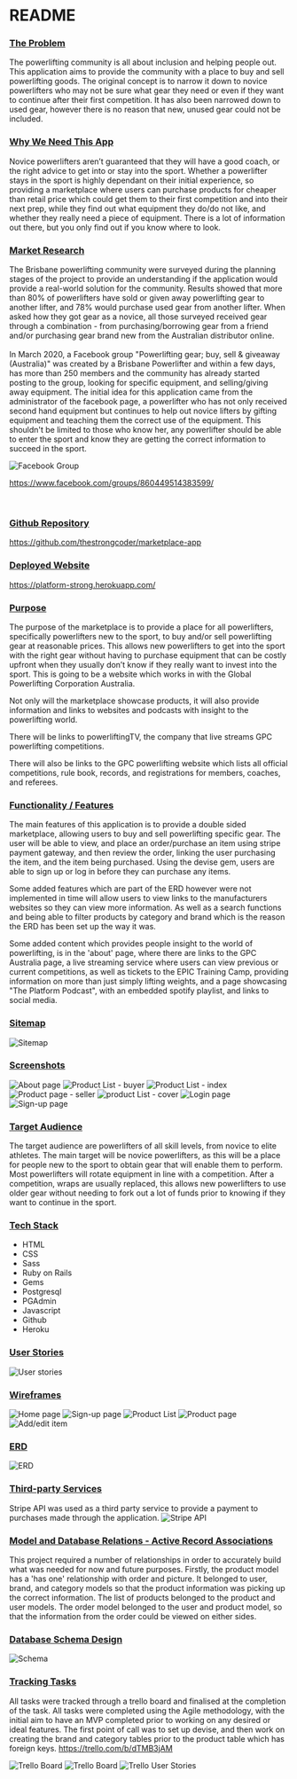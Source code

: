 # README

### <b><u> The Problem </u></b>

The powerlifting community is all about inclusion and helping people out. This application aims to provide the community with a place to buy and sell powerlifting goods. The original concept is to narrow it down to novice powerlifters who may not be sure what gear they need or even if they want to continue after their first competition. It has also been narrowed down to used gear, however there is no reason that new, unused gear could not be included. 

### <b><u> Why We Need This App </u></b>

Novice powerlifters aren’t guaranteed that they will have a good coach, or the right advice to get into or stay into the sport. Whether a powerlifter stays in the sport is highly dependant on their initial experience, so providing a marketplace where users can purchase products for cheaper than retail price which could get them to their first competition and into their next prep, while they find out what equipment they do/do not like, and whether they really need a piece of equipment. There is a lot of information out there, but you only find out if you know where to look. 

### <b><u> Market Research </u></b>

The Brisbane powerlifting community were surveyed during the planning stages of the project to provide an understanding if the application would provide a real-world solution for the community. Results showed that more than 80% of powerlifters have sold or given away powerlifting gear to another lifter, and 78% would purchase used gear from another lifter. When asked how they got gear as a novice, all those surveyed received gear through a combination - from purchasing/borrowing gear from a friend and/or purchasing gear brand new from the Australian distributor online. 
<br></br>
In March 2020, a Facebook group "Powerlifting gear; buy, sell & giveaway (Australia)" was created by a Brisbane Powerlifter and within a few days, has more than 250 members and the community has already started posting to the group, looking for specific equipment, and selling/giving away equipment. The initial idea for this application came from the administrator of the facebook page, a powerlifter who has not only received second hand equipment but continues to help out novice lifters by gifting equipment and teaching them the correct use of the equipment. This shouldn't be limited to those who know her, any powerlifter should be able to enter the sport and know they are getting the correct information to succeed in the sport. 

![Facebook Group](/app/assets/images/fbgroup.png)

https://www.facebook.com/groups/860449514383599/

<br>

### <b><u> Github Repository</u></b>
https://github.com/thestrongcoder/marketplace-app

### <b><u> Deployed Website </u></b>

https://platform-strong.herokuapp.com/

### <b><u> Purpose </u></b>

The purpose of the marketplace is to provide a place for all powerlifters, specifically powerlifters new to the sport, to buy and/or sell powerlifting gear at reasonable prices. This allows new powerlifters to get into the sport with the right gear without having to purchase equipment that can be costly upfront when they usually don’t know if they really want to invest into the sport. This is going to be a website which works in with the Global Powerlifting Corporation Australia. 

Not only will the marketplace showcase products, it will also provide information and links to websites and podcasts with insight to the powerlifting world. 

There will be links to powerliftingTV, the company that live streams GPC powerlifting competitions. 

There will also be links to the GPC powerlifting website which lists all official competitions, rule book, records, and registrations for members, coaches, and referees. 

### <b><u> Functionality / Features </u></b>

The main features of this application is to provide a double sided marketplace, allowing users to buy and sell powerlifting specific gear. The user will be able to view, and place an order/purchase an item using stripe payment gateway, and then review the order, linking the user purchasing the item, and the item being purchased. Using the devise gem, users are able to sign up or log in before they can purchase any items. 

Some added features which are part of the ERD however were not implemented in time will allow users to view links to the manufacturers websites so they can view more information. As well as a search functions and being able to filter products by category and brand which is the reason the ERD has been set up the way it was. 


Some added content which provides people insight to the world of powerlifting, is in the 'about' page, where there are links to the GPC Australia page, a live streaming service where users can view previous or current competitions, as well as tickets to the EPIC Training Camp, providing information on more than just simply lifting weights, and a page showcasing "The Platform Podcast", with an embedded spotify playlist, and links to social media. 

### <b><u> Sitemap </u></b>

![Sitemap](/app/assets/images/sitemap.png)

### <b><u> Screenshots </u></b>

![About page](/app/assets/images/about-page.png)
![Product List - buyer](/app/assets/images/screenshot-show.png)
![Product List - index](/app/assets/images/screenshot-index.png)
![Product page - seller](/app/assets/images/product-screenshot.png)
![product List - cover](/app/assets/images/product-list-cover.png)
![Login page](/app/assets/images/login.png)
![Sign-up page](/app/assets/images/signup.png)



### <b><u> Target Audience </u></b>

The target audience are powerlifters of all skill levels, from novice to elite athletes. The main target will be novice powerlifters, as this will be a place for people new to the sport to obtain gear that will enable them to perform. Most powerlifters will rotate equipment in line with a competition. After a competition, wraps are usually replaced, this allows new powerlifters to use older gear without needing to fork out a lot of funds prior to knowing if they want to continue in the sport. 

### <b><u> Tech Stack </u></b>

- HTML
- CSS
- Sass
- Ruby on Rails
- Gems
- Postgresql
- PGAdmin
- Javascript
- Github
- Heroku

### <b><u> User Stories </u></b>

![User stories](/app/assets/images/userstories.jpg)


### <b><u> Wireframes </u></b>

![Home page](/app/assets/images/home.png)
![Sign-up page](/app/assets/images/signup-login.png)
![Product List](/app/assets/images/productlist.png)
![Product page](/app/assets/images/productpage.png)
![Add/edit item](/app/assets/images/newitem.png)


### <b><u> ERD </u></b>

![ERD](/app/assets/images/ERD.png)


### <b><u> Third-party Services</u></b>

Stripe API was used as a third party service to provide a payment to purchases made through the application.
![Stripe API](/app/assets/images/stripeapi.png)


### <b><u> Model and Database Relations - Active Record Associations </u></b>

This project required a number of relationships in order to accurately build what was needed for now and future purposes. Firstly, the product model has a 'has one' relationship with order and picture. It belonged to user, brand, and category models so that the product information was picking up the correct information. The list of products belonged to the product and user models. The order model belonged to the user and product model, so that the information from the order could be viewed on either sides. 


### <b><u> Database Schema Design </u></b>

![Schema](/app/assets/images/thestrongerd.png)


### <b><u> Tracking Tasks </u></b>

All tasks were tracked through a trello board and finalised at the completion of the task. All tasks were completed using the Agile methodology, with the initial aim to have an MVP completed prior to working on any desired or ideal features. The first point of call was to set up devise, and then work on creating the brand and category tables prior to the product table which has foreign keys.
https://trello.com/b/dTMB3jAM 

![Trello Board](/app/assets/images/trello1.png)
![Trello Board](/app/assets/images/trello2.png)
![Trello User Stories](/app/assets/images/trello-userstories.png)


